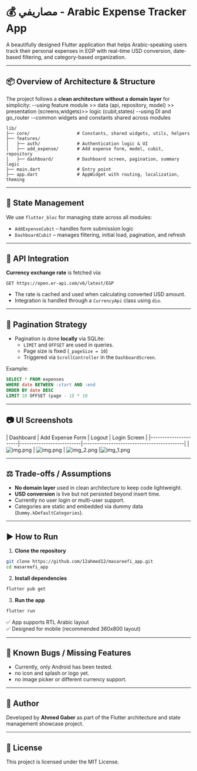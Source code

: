 
# 💰 مصاريفي - Arabic Expense Tracker App

A beautifully designed Flutter application that helps Arabic-speaking users track their personal expenses in EGP with real-time USD conversion, date-based filtering, and category-based organization.

---

## 📦 Overview of Architecture & Structure

The project follows a **clean architecture without a domain layer** for simplicity:
--using feature module >> data (api, repository, model) >> presentation (screens,widgets)>> logic (cubit,states)
--using DI and go_router 
--common widgets and constants shared across modules

```
lib/
├── core/                  # Constants, shared widgets, utils, helpers
├── features/
│   ├── auth/              # Authentication logic & UI
│   ├── add_expense/       # Add expense form, model, cubit, repository
│   ├── dashboard/         # Dashboard screen, pagination, summary logic
├── main.dart              # Entry point
├── app.dart               # AppWidget with routing, localization, theming
```

---

## 🎯 State Management

We use `flutter_bloc` for managing state across all modules:

- `AddExpenseCubit` – handles form submission logic
- `DashboardCubit` – manages filtering, initial load, pagination, and refresh

---

## 🔌 API Integration

**Currency exchange rate** is fetched via:

```
GET https://open.er-api.com/v6/latest/EGP
```

- The rate is cached and used when calculating converted USD amount.
- Integration is handled through a `CurrencyApi` class using `dio`.

---

## 🔄 Pagination Strategy

- Pagination is done **locally** via SQLite:
    - `LIMIT` and `OFFSET` are used in queries.
    - Page size is fixed (`_pageSize = 10`)
    - Triggered via `ScrollController` in the `DashboardScreen`.

Example:

```sql
SELECT * FROM expenses
WHERE date BETWEEN :start AND :end
ORDER BY date DESC
LIMIT 10 OFFSET (page - 1) * 10
```

---

## 📷 UI Screenshots

| Dashboard            | Add Expense Form         | Logout                  |       Login Screen           |
|----------------------|--------------------------|-------------------------------------------|
| ![img.png](img.png)  | ![img.png](img.png) | ![img_2.png](img_2.png)  |![img_1.png](img_1.png)

---

## ⚖️ Trade-offs / Assumptions

- **No domain layer** used in clean architecture to keep code lightweight.
- **USD conversion** is live but not persisted beyond insert time.
- Currently no user login or multi-user support.
- Categories are static and embedded via dummy data (`Dummy.kDefaultCategories`).

---

## ▶️ How to Run

1. **Clone the repository**

```bash
git clone https://github.com/12ahmed12/masareefi_app.git
cd masareefi_app
```

2. **Install dependencies**

```bash
flutter pub get
```

3. **Run the app**

```bash
flutter run
```

✅ App supports RTL Arabic layout  
✅ Designed for mobile (recommended 360x800 layout)

---

## 🐞 Known Bugs / Missing Features

- Currently, only Android has been tested.
- no icon and splash or logo yet.
- no image picker or different currency support.

---

## 🧠 Author

Developed by **Ahmed Gaber** as part of the Flutter architecture and state management showcase project.

---

## 📄 License

This project is licensed under the MIT License.
